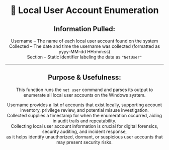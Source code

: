 <div align="center">

# 👤 Local User Account Enumeration

## **Information Pulled:**  
Username – The name of each local user account found on the system  
Collected – The date and time the username was collected (formatted as yyyy-MM-dd HH:mm:ss)  
Section – Static identifier labeling the data as `"NetUser"`

---

## **Purpose & Usefulness:**  
This function runs the `net user` command and parses its output to enumerate all local user accounts on the Windows system.

Username provides a list of accounts that exist locally, supporting account inventory, privilege review, and potential misuse investigation.  
Collected supplies a timestamp for when the enumeration occurred, aiding in audit trails and repeatability.  
Collecting local user account information is crucial for digital forensics, security auditing, and incident response,  
as it helps identify unauthorized, dormant, or suspicious user accounts that may present security risks.

</div>
